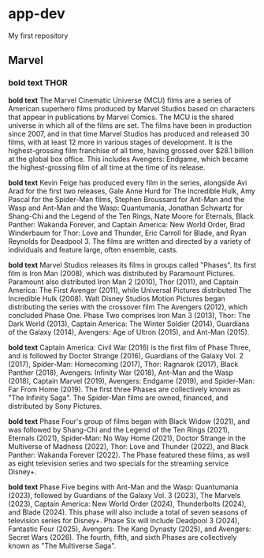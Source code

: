 # app-dev
My first repository
## Marvel
### **bold text** THOR
**bold text** The Marvel Cinematic Universe (MCU) films are a series of American superhero films produced by Marvel Studios based on characters that appear in publications by Marvel Comics. The MCU is the shared universe in which all of the films are set. The films have been in production since 2007, and in that time Marvel Studios has produced and released 30 films, with at least 12 more in various stages of development. It is the highest-grossing film franchise of all time, having grossed over $28.1 billion at the global box office. This includes Avengers: Endgame, which became the highest-grossing film of all time at the time of its release.

**bold text** Kevin Feige has produced every film in the series, alongside Avi Arad for the first two releases, Gale Anne Hurd for The Incredible Hulk, Amy Pascal for the Spider-Man films, Stephen Broussard for Ant-Man and the Wasp and Ant-Man and the Wasp: Quantumania, Jonathan Schwartz for Shang-Chi and the Legend of the Ten Rings, Nate Moore for Eternals, Black Panther: Wakanda Forever, and Captain America: New World Order, Brad Winderbaum for Thor: Love and Thunder, Eric Carroll for Blade, and Ryan Reynolds for Deadpool 3. The films are written and directed by a variety of individuals and feature large, often ensemble, casts.

**bold text** Marvel Studios releases its films in groups called "Phases". Its first film is Iron Man (2008), which was distributed by Paramount Pictures. Paramount also distributed Iron Man 2 (2010), Thor (2011), and Captain America: The First Avenger (2011), while Universal Pictures distributed The Incredible Hulk (2008). Walt Disney Studios Motion Pictures began distributing the series with the crossover film The Avengers (2012), which concluded Phase One. Phase Two comprises Iron Man 3 (2013), Thor: The Dark World (2013), Captain America: The Winter Soldier (2014), Guardians of the Galaxy (2014), Avengers: Age of Ultron (2015), and Ant-Man (2015).

**bold text** Captain America: Civil War (2016) is the first film of Phase Three, and is followed by Doctor Strange (2016), Guardians of the Galaxy Vol. 2 (2017), Spider-Man: Homecoming (2017), Thor: Ragnarok (2017), Black Panther (2018), Avengers: Infinity War (2018), Ant-Man and the Wasp (2018), Captain Marvel (2019), Avengers: Endgame (2019), and Spider-Man: Far From Home (2019). The first three Phases are collectively known as "The Infinity Saga". The Spider-Man films are owned, financed, and distributed by Sony Pictures.

**bold text** Phase Four's group of films began with Black Widow (2021), and was followed by Shang-Chi and the Legend of the Ten Rings (2021), Eternals (2021), Spider-Man: No Way Home (2021), Doctor Strange in the Multiverse of Madness (2022), Thor: Love and Thunder (2022), and Black Panther: Wakanda Forever (2022). The Phase featured these films, as well as eight television series and two specials for the streaming service Disney+.

**bold text** Phase Five begins with Ant-Man and the Wasp: Quantumania (2023), followed by Guardians of the Galaxy Vol. 3 (2023), The Marvels (2023), Captain America: New World Order (2024), Thunderbolts (2024), and Blade (2024). This phase will also include a total of seven seasons of television series for Disney+. Phase Six will include Deadpool 3 (2024), Fantastic Four (2025), Avengers: The Kang Dynasty (2025), and Avengers: Secret Wars (2026). The fourth, fifth, and sixth Phases are collectively known as "The Multiverse Saga".
